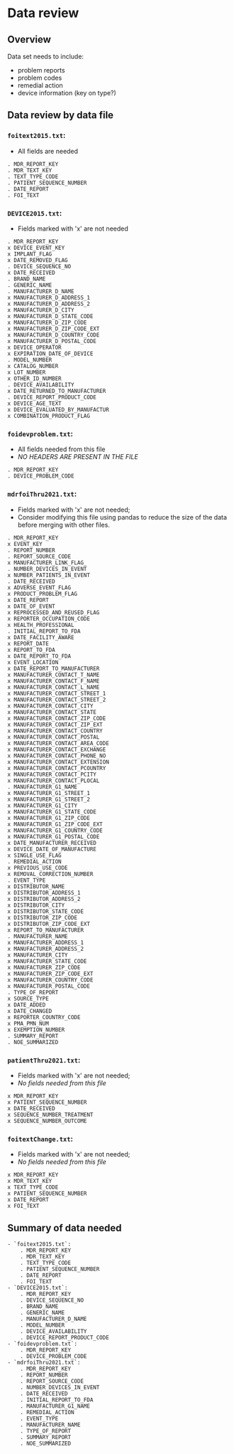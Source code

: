 # Data review

## Overview
Data set needs to include:
- problem reports
- problem codes
- remedial action
- device information (key on type?)

## Data review by data file
### `foitext2015.txt`:
- All fields are needed
```
. MDR_REPORT_KEY
. MDR_TEXT_KEY
. TEXT_TYPE_CODE
. PATIENT_SEQUENCE_NUMBER
. DATE_REPORT
. FOI_TEXT
```

### `DEVICE2015.txt`:
- Fields marked with 'x' are not needed
```
. MDR_REPORT_KEY
x DEVICE_EVENT_KEY
x IMPLANT_FLAG
x DATE_REMOVED_FLAG
. DEVICE_SEQUENCE_NO
x DATE_RECEIVED
. BRAND_NAME
. GENERIC_NAME
. MANUFACTURER_D_NAME
x MANUFACTURER_D_ADDRESS_1
x MANUFACTURER_D_ADDRESS_2
x MANUFACTURER_D_CITY
x MANUFACTURER_D_STATE_CODE
x MANUFACTURER_D_ZIP_CODE
x MANUFACTURER_D_ZIP_CODE_EXT
x MANUFACTURER_D_COUNTRY_CODE
x MANUFACTURER_D_POSTAL_CODE
x DEVICE_OPERATOR
x EXPIRATION_DATE_OF_DEVICE
. MODEL_NUMBER
x CATALOG_NUMBER
x LOT_NUMBER
x OTHER_ID_NUMBER
. DEVICE_AVAILABILITY
x DATE_RETURNED_TO_MANUFACTURER
. DEVICE_REPORT_PRODUCT_CODE
x DEVICE_AGE_TEXT
x DEVICE_EVALUATED_BY_MANUFACTUR
x COMBINATION_PRODUCT_FLAG
```

### `foidevproblem.txt`:
- All fields needed from this file
- _*NO HEADERS ARE PRESENT IN THE FILE*_
```
. MDR_REPORT_KEY
. DEVICE_PROBLEM_CODE
```

### `mdrfoiThru2021.txt`:
- Fields marked with 'x' are not needed;
- Consider modifying this file using pandas to reduce the size of the data before merging with other files.
```
. MDR_REPORT_KEY
x EVENT_KEY
. REPORT_NUMBER
. REPORT_SOURCE_CODE
x MANUFACTURER_LINK_FLAG_
. NUMBER_DEVICES_IN_EVENT
x NUMBER_PATIENTS_IN_EVENT
. DATE_RECEIVED
x ADVERSE_EVENT_FLAG
x PRODUCT_PROBLEM_FLAG
x DATE_REPORT
x DATE_OF_EVENT
x REPROCESSED_AND_REUSED_FLAG
x REPORTER_OCCUPATION_CODE
x HEALTH_PROFESSIONAL
. INITIAL_REPORT_TO_FDA
x DATE_FACILITY_AWARE
x REPORT_DATE
x REPORT_TO_FDA
x DATE_REPORT_TO_FDA
x EVENT_LOCATION
x DATE_REPORT_TO_MANUFACTURER
x MANUFACTURER_CONTACT_T_NAME
x MANUFACTURER_CONTACT_F_NAME
x MANUFACTURER_CONTACT_L_NAME
x MANUFACTURER_CONTACT_STREET_1
x MANUFACTURER_CONTACT_STREET_2
x MANUFACTURER_CONTACT_CITY
x MANUFACTURER_CONTACT_STATE
x MANUFACTURER_CONTACT_ZIP_CODE
x MANUFACTURER_CONTACT_ZIP_EXT
x MANUFACTURER_CONTACT_COUNTRY
x MANUFACTURER_CONTACT_POSTAL
x MANUFACTURER_CONTACT_AREA_CODE
x MANUFACTURER_CONTACT_EXCHANGE
x MANUFACTURER_CONTACT_PHONE_NO
x MANUFACTURER_CONTACT_EXTENSION
x MANUFACTURER_CONTACT_PCOUNTRY
x MANUFACTURER_CONTACT_PCITY
x MANUFACTURER_CONTACT_PLOCAL
. MANUFACTURER_G1_NAME
x MANUFACTURER_G1_STREET_1
x MANUFACTURER_G1_STREET_2
x MANUFACTURER_G1_CITY
x MANUFACTURER_G1_STATE_CODE
x MANUFACTURER_G1_ZIP_CODE
x MANUFACTURER_G1_ZIP_CODE_EXT
x MANUFACTURER_G1_COUNTRY_CODE
x MANUFACTURER_G1_POSTAL_CODE
x DATE_MANUFACTURER_RECEIVED
x DEVICE_DATE_OF_MANUFACTURE
x SINGLE_USE_FLAG
. REMEDIAL_ACTION
x PREVIOUS_USE_CODE
x REMOVAL_CORRECTION_NUMBER
. EVENT_TYPE
x DISTRIBUTOR_NAME
x DISTRIBUTOR_ADDRESS_1
x DISTRIBUTOR_ADDRESS_2
x DISTRIBUTOR_CITY
x DISTRIBUTOR_STATE_CODE
x DISTRIBUTOR_ZIP_CODE
x DISTRIBUTOR_ZIP_CODE_EXT
x REPORT_TO_MANUFACTURER
. MANUFACTURER_NAME
x MANUFACTURER_ADDRESS_1
x MANUFACTURER_ADDRESS_2
x MANUFACTURER_CITY
x MANUFACTURER_STATE_CODE
x MANUFACTURER_ZIP_CODE
x MANUFACTURER_ZIP_CODE_EXT
x MANUFACTURER_COUNTRY_CODE
x MANUFACTURER_POSTAL_CODE
. TYPE_OF_REPORT
x SOURCE_TYPE
x DATE_ADDED
x DATE_CHANGED
x REPORTER_COUNTRY_CODE
x PMA_PMN_NUM
x EXEMPTION_NUMBER
. SUMMARY_REPORT
. NOE_SUMMARIZED
```

### `patientThru2021.txt`:
- Fields marked with 'x' are not needed;
- _*No fields needed from this file*_

```
x MDR_REPORT_KEY
x PATIENT_SEQUENCE_NUMBER
x DATE_RECEIVED
x SEQUENCE_NUMBER_TREATMENT
x SEQUENCE_NUMBER_OUTCOME
```

### `foitextChange.txt`:
- Fields marked with 'x' are not needed;
- _*No fields needed from this file*_
```
x MDR_REPORT_KEY
x MDR_TEXT_KEY
x TEXT_TYPE_CODE
x PATIENT_SEQUENCE_NUMBER
x DATE_REPORT
x FOI_TEXT
```

## Summary of data needed
```
- `foitext2015.txt`:
	. MDR_REPORT_KEY
	. MDR_TEXT_KEY
	. TEXT_TYPE_CODE
	. PATIENT_SEQUENCE_NUMBER
	. DATE_REPORT
	. FOI_TEXT
- `DEVICE2015.txt`:
	. MDR_REPORT_KEY
	. DEVICE_SEQUENCE_NO
	. BRAND_NAME
	. GENERIC_NAME
	. MANUFACTURER_D_NAME
	. MODEL_NUMBER
	. DEVICE_AVAILABILITY
	. DEVICE_REPORT_PRODUCT_CODE
- `foidevproblem.txt`:
	. MDR_REPORT_KEY
	. DEVICE_PROBLEM_CODE
- `mdrfoiThru2021.txt`:
	. MDR_REPORT_KEY
	. REPORT_NUMBER
	. REPORT_SOURCE_CODE
	. NUMBER_DEVICES_IN_EVENT
	. DATE_RECEIVED
	. INITIAL_REPORT_TO_FDA
	. MANUFACTURER_G1_NAME
	. REMEDIAL_ACTION
	. EVENT_TYPE
	. MANUFACTURER_NAME
	. TYPE_OF_REPORT
	. SUMMARY_REPORT
	. NOE_SUMMARIZED
```